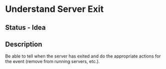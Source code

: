# Understand Server Exit

## Status - Idea

## Description

Be able to tell when the server has exited and do the appropriate actions for the event (remove from running servers, etc.).
